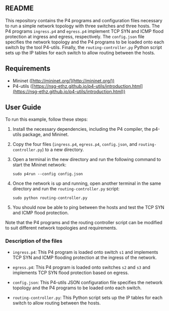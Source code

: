 ## README

This repository contains the P4 programs and configuration files necessary to run a simple network topology with three switches and three hosts. The P4 programs `ingress.p4` and `egress.p4` implement TCP SYN and ICMP flood protection at ingress and egress, respectively. The `config.json` file specifies the network topology and the P4 programs to be loaded onto each switch by the tool P4-utils. Finally, the `routing-controller.py` Python script sets up the IP tables for each switch to allow routing between the hosts.

## Requirements

-   Mininet ([http://mininet.org/](http://mininet.org/))
-   P4-utils ([https://nsg-ethz.github.io/p4-utils/introduction.html](https://nsg-ethz.github.io/p4-utils/introduction.html))

## User Guide

To run this example, follow these steps:

1.  Install the necessary dependencies, including the P4 compiler, the p4-utils package, and Mininet.
    
2.  Copy the four files (`ingress.p4`, `egress.p4`, `config.json`, and `routing-controller.py`) to a new directory.
    
3.  Open a terminal in the new directory and run the following command to start the Mininet network:
    
    `sudo p4run --config config.json`
    
4.  Once the network is up and running, open another terminal in the same directory and run the `routing-controller.py` script:
    
    `sudo python routing-controller.py`
    
5.  You should now be able to ping between the hosts and test the TCP SYN and ICMP flood protection.
    

Note that the P4 programs and the routing controller script can be modified to suit different network topologies and requirements.

### Description of the files

-   `ingress.p4`: This P4 program is loaded onto switch `s1` and implements TCP SYN and ICMP flooding protection at the ingress of the network.
    
-   `egress.p4`: This P4 program is loaded onto switches `s2` and `s3` and implements TCP SYN flood protection based on egress.
    
-   `config.json`: This P4-utils JSON configuration file specifies the network topology and the P4 programs to be loaded onto each switch.
    
-   `routing-controller.py`: This Python script sets up the IP tables for each switch to allow routing between the hosts.